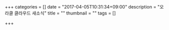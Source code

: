 +++
categories = []
date = "2017-04-05T10:31:34+09:00"
description = "오라클 클라우드 새소식"
title = ""
thumbnail = ""
tags = []

+++

